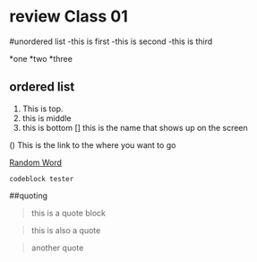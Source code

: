 # review Class 01

#unordered list
-this is first
-this is second
-this is third

*one
*two
*three

## ordered list
1. This is top.
1. this is middle
1. this is bottom
[]
this is the name that shows up on the screen

()
This is the link to the where you want to go

[Random Word](http://starwars.com)

```
codeblock tester
```

##quoting

>this is a quote block

>this is also a quote

>another quote
